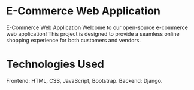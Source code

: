 # E-Commerce Web Application

E-Commerce Web Application  Welcome to our open-source e-commerce web application! This project is designed to provide a seamless online shopping experience for both customers and vendors.

# Technologies Used

Frontend: HTML, CSS, JavaScript, Bootstrap.
Backend: Django.

